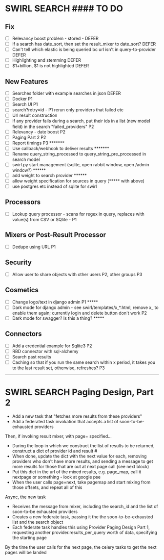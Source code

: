 # SWIRL SEARCH #### TO DO #####

## Fix
- [ ] Relevancy boost problem - stored - DEFER
- [ ] If a search has date_sort, then set the result_mixer to date_sort? DEFER
- [ ] Can't tell which elastic is being queried bc url isn't in query-to-provider DEFER
- [ ] Highlighting and stemming DEFER
- [ ] $1+billion, $1 is not highlighted DEFER

## New Features
- [ ] Searches folder with example searches in json DEFER
- [ ] Docker P1
- [ ] Search UI P1
- [ ] search?retry=id - P1 rerun only providers that failed etc
- [ ] Url result construction
- [ ] If any provider fails during a search, put their ids in a list (new model field) in the search "failed_providers" P2
- [ ] Relevancy - date boost P2
- [ ] Paging Part 2 P2
- [ ] Report timings P3 *******
- [ ] Use callback/webhook to deliver results *******
- [ ] Rename query_string_processed to query_string_pre_processed in search model
- [ ] swirl.py start management (sqlite, open rabbit window, open /admin window?) ******
- [ ] add weight to search provider ****** 
- [ ] allow weight specification for sources in query (***** with above)
- [ ] use postgres etc instead of sqlite for swirl

## Processors
- [ ] Lookup query processor - scans for regex in query, replaces with value(s) from CSV or SQlite - P1
 
## Mixers or Post-Result Processor
- [ ] Dedupe using URL P1

## Security
- [ ] Allow user to share objects with other users P2, other groups P3

## Cosmetics
- [ ] Change logo/text in django admin P1 *****
- [ ] Dark mode for django admin - see swirl/templates/x_*.html, remove x_ to enable them again; currently login and delete button don't work P2
- [ ] Dark mode for swagger? Is this a thing? *****

## Connectors
- [ ] Add a credential example for Sqlite3 P2
- [ ] RBD connector with sql-alchemy
- [ ] Search past results 
- [ ] Caching so that if you run the same search within x period, it takes you to the last result set, otherwise, refreshes? P3

--------------

# SWIRL SEARCH Paging Design, Part 2

* Add a new task that "fetches more results from these providers"
* Add a federated task invokation that accepts a list of soon-to-be-exhausted providers

Then, if invoking result mixer, with page= specified...

* During the loop in which we construct the list of results to be returned, construct a dict of provider id and result #
* When done, update the dict with the next value for each, removing providers who don't have more results, and sending a message to get more results for those that are out at next page call (see next block)
* Put this dict in the url of the mixed results, e.g. page_map, call it nextpage or something - look at google pse
* When the user calls page=next, take pagemap and start mixing from those offsets, and repeat all of this

Async, the new task

* Receives the message from mixer, including the search_id and the list of soon-to-be exhausted providers
* Creates a new federate task, passing it the the soon-to-be-exhausted list and the search object
* Each federate task handles this using Provider Paging Design Part 1, requesting another provider.results_per_query worth of data, specifying the starting page

By the time the user calls for the next page, the celery tasks to get the next pages will be landed
